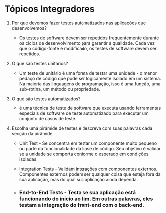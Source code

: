 # Tópicos Integradores

1. Por que devemos fazer testes automatizados nas aplicações que desenvolvemos?

   - Os testes de software devem ser repetidos frequentemente durante os ciclos de desenvolvimento para garantir a qualidade. Cada vez que o código-fonte é modificado, os testes de software devem ser repetidos.

2. O que são testes unitários?

   - Um teste de unitário é uma forma de testar uma unidade - o menor pedaço de código que pode ser logicamente isolado em um sistema. Na maioria das linguagens de programação, isso é uma função, uma sub-rotina, um método ou propriedade.

3. O que são testes automatizados?

   - é uma técnica de teste de software que executa usando ferramentas especiais de software de teste automatizado para executar um conjunto de casos de teste.

4. Escolha uma pirâmide de testes e descreva com suas palavras cada secção da pirâmide. 

   - Unit Test - Se concentra em testar um componente muito pequeno ou parte da funcionalidade da base de código. Seu objetivo é validar se a unidade se comporta conforme o esperado em condições isoladas.

   - Integration Tests - Validam interações com componentes externos. Componentes externos podem ser qualquer coisa que esteja fora da sua aplicação, mas do qual sua aplicação ainda dependa.

   - ### End-to-End Tests -  Testa se sua aplicação está funcionando do início ao fim. Em outras palavras, eles testam a integração do front-end com o back-end.
